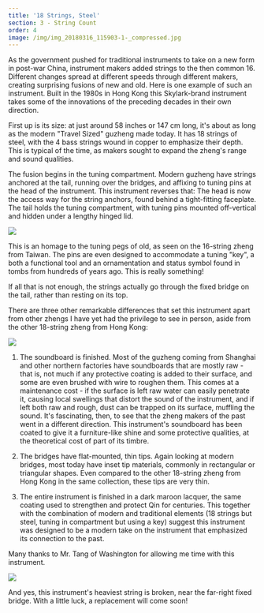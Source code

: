 ```yaml
---
title: '18 Strings, Steel'
section: 3 - String Count
order: 4
image: /img/img_20180316_115903-1-_compressed.jpg
---
```

As the government pushed for traditional instruments to take on a new form in post-war China, instrument makers added strings to the then common 16. Different changes spread at different speeds through different makers, creating surprising fusions of new and old. Here is one example of such an instrument. Built in the 1980s in Hong Kong this Skylark-brand instrument takes some of the innovations of the preceding decades in their own direction.

First up is its size: at just around 58 inches or 147 cm long, it's about as long as the modern "Travel Sized" guzheng made today. It has 18 strings of steel, with the 4 bass strings wound in copper to emphasize their depth. This is typical of the time, as makers sought to expand the zheng's range and sound qualities.

The fusion begins in the tuning compartment. Modern guzheng have strings anchored at the tail, running over the bridges, and affixing to tuning pins at the head of the instrument. This instrument reverses that: The head is now the access way for the string anchors, found behind a tight-fitting faceplate. The tail holds the tuning compartment, with tuning pins mounted off-vertical and hidden under a lengthy hinged lid.

![](/img/hkguzhengtail.jpg)

This is an homage to the tuning pegs of old, as seen on the 16-string zheng from Taiwan. The pins are even designed to accommodate a tuning "key", a both a functional tool and an ornamentation and status symbol found in tombs from hundreds of years ago. This is really something!

If all that is not enough, the strings actually go through the fixed bridge on the tail, rather than resting on its top.

There are three other remarkable differences that set this instrument apart from other zhengs I have yet had the privilege to see in person, aside from the other 18-string zheng from Hong Kong:

![](/img/hk18steelbridges-1-.jpg)

1) The soundboard is finished. Most of the guzheng coming from Shanghai and other northern factories have soundboards that are mostly raw - that is, not much if any protective coating is added to their surface, and some are even brushed with wire to roughen them. This comes at a maintenance cost - if the surface is left raw water can easily penetrate it, causing local swellings that distort the sound of the instrument, and if left both raw and rough, dust can be trapped on its surface, muffling the sound. It's fascinating, then, to see that the zheng makers of the past went in a  different direction. This instrument's soundboard has been coated to give it a furniture-like shine and some protective qualities, at the theoretical cost of part of its timbre.

2) The bridges have flat-mounted, thin tips. Again looking at modern bridges, most today have inset tip materials, commonly in rectangular or triangular shapes. Even compared to the other 18-string zheng from Hong Kong in the same collection, these tips are very thin.

3) The entire instrument is finished in a dark maroon lacquer, the same coating used to strengthen and protect Qin for centuries. This together with the combination of modern and traditional elements (18 strings but steel, tuning in compartment but using a key) suggest this instrument was designed to be a modern take on the instrument that emphasized its connection to the past.  

Many thanks to Mr. Tang of Washington for allowing me time with this instrument.

![](/img/skylark-insignia.jpg)

And yes, this instrument's heaviest string is broken, near the far-right fixed bridge. With a little luck, a replacement will come soon!
